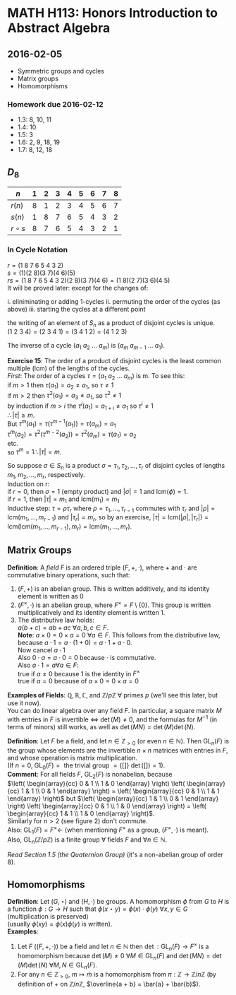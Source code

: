 # MATH H113: Honors Introduction to Abstract Algebra
## 2016-02-05

- Symmetric groups and cycles
- Matrix groups
- Homomorphisms

### Homework due 2016-02-12
- 1.3: 8, 10, 11
- 1.4: 10
- 1.5: 3
- 1.6: 2, 9, 18, 19
- 1.7: 8, 12, 18

## $D_8$
| $n$         | 1 | 2 | 3 | 4 | 5 | 6 | 7 | 8 |
|-------------|---|---|---|---|---|---|---|---|
| $r(n)$      | 8 | 1 | 2 | 3 | 4 | 5 | 6 | 7 |
| $s(n)$      | 1 | 8 | 7 | 6 | 5 | 4 | 3 | 2 |
| $r \circ s$ | 8 | 7 | 6 | 5 | 4 | 3 | 2 | 1 |

### In Cycle Notation
$r = (1\ 8\ 7\ 6\ 5\ 4\ 3\ 2)$ \
$s = (1)(2\ 8)(3\ 7)(4\ 6)(5)$ \
$rs = (1\ 8\ 7\ 6\ 5\ 4\ 3\ 2)(2\ 8)(3\ 7)(4\ 6) = (1\ 8)(2\ 7)(3\ 6)(4\ 5)$ \
It will be proved later: except for the changes of:

i. eliniminating or adding 1-cycles
ii. permuting the order of the cycles (as above)
iii. starting the cycles at a different point

the writing of an element of $S_n$ as a product of disjoint cycles is unique.
$(1\ 2\ 3\ 4) = (2\ 3\ 4\ 1) = (3\ 4\ 1\ 2) = (4\ 1\ 2\ 3)$

The inverse of a cycle $(a_1\ a_2\ \ldots\ a_m)$ is $(a_m\ a_{m - 1}\ \ldots\ a_1)$.

**Exercise 15**: The order of a product of disjoint cycles is the least common multiple (lcm) of the lengths of the cycles. \
*First*: The order of a cycles $\tau = (a_1\ a_2\ \ldots\ a_m)$ is m. To see this: \
if $m > 1$ then $\tau(a_1) = a_2 \neq a_1$, so $\tau \neq 1$ \
if $m > 2$ then $\tau^2(a_1) = a_3 \neq a_1$, so $\tau^2 \neq 1$ \
by induction if $m > i$ the $\tau^i(a_1) = a_{1 + i} \neq a_1$ so $\tau^i \neq 1$ \
$\therefore |\tau| \ge m$. \
But $\tau^m(a_1) = \tau(\tau^{m - 1}(a_1)) = \tau(a_m) = a_1$ \
$\tau^m(a_2) = \tau^2(\tau^{m - 2}(a_2)) = \tau^2(a_m) = \tau(a_1) = a_2$ \
etc. \
so $\tau^m = 1 \therefore |\tau| = m$.

So suppose $\sigma \in S_n$ is a product $\sigma = \tau_1, \tau_2, \ldots, \tau_r$ of disjoint cycles of lengths $m_1, m_2, \ldots, m_r$, respectively. \
Induction on r: \
if $r = 0$, then $\sigma = 1$ (empty product) and $|\sigma| = 1$ and $\text{lcm}(\phi) = 1$. \
if $r = 1$, then $|\tau| = m_1$ and $\text{lcm}(m_1) = m_1$ \
Inductive step: $\tau = \rho\tau_r$ where $\rho = \tau_1, \ldots, \tau_{r - 1}$ commutes with $\tau_r$ and $|\rho| = \text{lcm}(m_1, \ldots, m_{r - 1})$ and $|\tau_r| = m_r$, so by an exercise, $|\tau| = \text{lcm}(|\rho|, |\tau_r|) = \text{lcm}(\text{lcm}(m_1, \ldots, m_{r - 1}), m_r) = \text{lcm}(m_1, \ldots, m_r)$.

## Matrix Groups
**Definition**: A *field* $F$ is an ordered triple $(F, +, \cdot)$, where + and $\cdot$ are commutative binary operations, such that:

1. $(F, +)$ is an abelian group. This is written additively, and its identity element is written as 0
2. $(F^{\times}, \cdot)$ is an abelian group, where $F^{\times} = F \setminus \{0\}$. This group is written multiplicatively and its identity element is written 1.
3. The distributive law holds: \
$a(b + c) = ab + ac \ \forall a, b, c \in F$. \
**Note**: $a \times 0 = 0 \times a = 0 \ \forall a \in F$. This follows from the distributive law, because $a \cdot 1 = a \cdot (1 + 0) = a \cdot 1 + a \cdot 0$. \
Now cancel $a \cdot 1$ \
Also $0 \cdot a = a \cdot 0 = 0$ because $\cdot$ is commutative. \
Also $a \cdot 1 = a \forall a \in F$: \
true if $a \neq 0$ because 1 is the identity in $F^{\times}$ \
true if $a = 0$ because of $a \times 0 = 0 \times a = 0$

**Examples of Fields**: $\mathbb{Q, R, C}$, and $\mathbb{Z}/p\mathbb{Z} \ \forall \text{ primes } p$ (we'll see this later, but use it now). \
You can do linear algebra over any field $F$. In particular, a square matrix $M$ with entries in $F$ is invertible $\iff$ $\det(M) \neq 0$, and the formulas for $M^{-1}$ (in terms of minors) still works, as well as $\det(MN) = \det(M)\det(N)$.

**Definition**: Let $F$ be a field, and let $n \in \mathbb{Z}_{> 0}$ (or even $n \in \mathbb{N}$). Then $\text{GL}_n(F)$ is the group whose elements are the invertible $n \times n$ matrices with entries in $F$, and whose operation is matrix multiplication. \
(If $n = 0$, $\text{GL}_0(F) = \text{ the trivial group } = \{[]\}$ $\det([]) = 1$). \
**Comment**: For all fields $F$, $\text{GL}_2(F)$ is nonabelian, because \
$\left( \begin{array}{cc} 0 & 1 \\ 1 & 0 \end{array} \right) \left( \begin{array}{cc} 1 & 1 \\ 0 & 1 \end{array} \right) = \left( \begin{array}{cc} 0 & 1 \\ 1 & 1 \end{array} \right)$ but $\left( \begin{array}{cc} 1 & 1 \\ 0 & 1 \end{array} \right) \left( \begin{array}{cc} 0 & 1 \\ 1 & 0 \end{array} \right) = \left( \begin{array}{cc} 1 & 1 \\ 1 & 0 \end{array} \right)$. \
Similarly for $n > 2$ (see figure 2) don't commute. \
Also: $\text{GL}_1(F) = F^{\times} \leftarrow$ (when mentioning $F^{\times}$ as a group, $(F^{\times}, \cdot)$ is meant). \
Also, $\text{GL}_n(\mathbb{Z}/p\mathbb{Z})$ is a finite group $\forall$ fields $F$ and $\forall n \in \mathbb{N}$.

*Read Section 1.5 (the Quaternion Group)* (it's a non-abelian group of order 8).

## Homomorphisms
**Definition**: Let $(G, \star)$ and $(H, \cdot)$ be groups. A homomorphism $\phi$ from $G$ to $H$ is a function $\phi : G \to H$ such that $\phi(x \star y) = \phi(x) \cdot \phi(y) \ \forall x, y \in G$ (multiplication is preserved) \
(usually $\phi(xy) = \phi(x)\phi(y)$ is written). \
**Examples**:

1. Let $F$ ($(F, +, \cdot)$) be a field and let $n \in \mathbb{N}$ then $\det : \text{GL}_n(F) \to F^{\times}$ is a homomorphism because $\det(M) \neq 0 \ \forall M \in \text{GL}_n(F)$ and $\det(MN) = \det(M)\det(N) \ \forall M, N \in \text{GL}_n(F)$.
2. For any $n \in \mathbb{Z}_{> 0}$, $m \mapsto \bar{m}$ is a homomorphism from $\pi : \mathbb{Z} \to \mathbb{Z}/n\mathbb{Z}$ (by definition of + on $\mathbb{Z}/n\mathbb{Z}$, $\overline{a + b} = \bar{a} + \bar{b}$).
